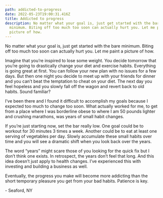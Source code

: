 ```yaml
---
path: addicted-to-progress
date: 2022-05-23T19:00:31.416Z
title: Addicted to progress
description: No matter what your goal is, just get started with the bare
  minimum. Biting off too much too soon can actually hurt you. Let me paint a
  picture of how.
---
```

No matter what your goal is, just get started with the bare minimum. Biting off too much too soon can actually hurt you. Let me paint a picture of how.

Imagine that you’re inspired to lose some weight. You decide tomorrow that you’re going to drastically change your diet and exercise habits. Everything is going great at first. You can follow your new plan with no issues for a few days. But then one night you decide to meet up with your friends for dinner and you can’t beat the temptation to cheat on your diet. The next day you feel hopeless and you slowly fall off the wagon and revert back to old habits. Sound familiar?

I’ve been there and I found it difficult to accomplish my goals because I expected too much to change too soon. What actually worked for me, to get from a place where I was borderline obese to where I am 50 pounds lighter and crushing marathons, was years of small habit changes.

If you’re just starting now, set the bar really low. One goal could be to workout for 30 minutes 3 times a week. Another could be to eat at least one serving of vegetables per day. Slowly accumulate these small habits over time and you will see a dramatic shift when you look back over the years.

The word “years” might scare those of you looking for the quick fix but I don’t think one exists. In retrospect, the years don’t feel that long. And this idea doesn’t just apply to health changes. I’ve experienced this with investing and building a business as well. 

Eventually, the progress you make will become more addicting than the short temporary pleasure you get from your bad habits. Patience is key.

\- Seaford, NY